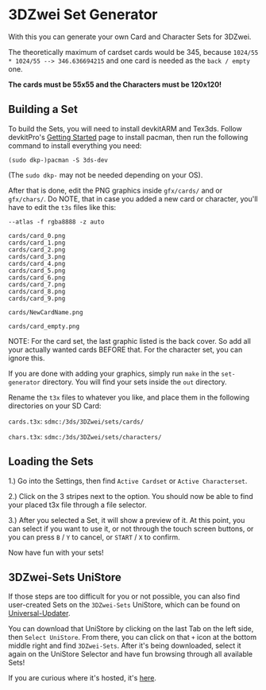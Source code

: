 # 3DZwei Set Generator

With this you can generate your own Card and Character Sets for 3DZwei.

The theoretically maximum of cardset cards would be 345, because `1024/55 * 1024/55 --> 346.636694215` and one card is needed as the `back / empty` one.

**The cards must be 55x55 and the Characters must be 120x120!**

## Building a Set
To build the Sets, you will need to install devkitARM and Tex3ds. Follow devkitPro's [Getting Started](https://devkitpro.org/wiki/Getting_Started) page to install pacman, then run the following command to install everything you need:
```
(sudo dkp-)pacman -S 3ds-dev
```
(The `sudo dkp-` may not be needed depending on your OS).

After that is done, edit the PNG graphics inside `gfx/cards/` and or `gfx/chars/`. Do NOTE, that in case you added a new card or character, you'll have to edit the `t3s` files like this:

```
--atlas -f rgba8888 -z auto

cards/card_0.png
cards/card_1.png
cards/card_2.png
cards/card_3.png
cards/card_4.png
cards/card_5.png
cards/card_6.png
cards/card_7.png
cards/card_8.png
cards/card_9.png

cards/NewCardName.png

cards/card_empty.png
```

NOTE: For the card set, the last graphic listed is the back cover. So add all your actually wanted cards BEFORE that. For the character set, you can ignore this.

If you are done with adding your graphics, simply run `make` in the `set-generator` directory. You will find your sets inside the `out` directory.

Rename the `t3x` files to whatever you like, and place them in the following directories on your SD Card:

`cards.t3x`: `sdmc:/3ds/3DZwei/sets/cards/`

`chars.t3x`: `sdmc:/3ds/3DZwei/sets/characters/`


## Loading the Sets

1.) Go into the Settings, then find `Active Cardset` or `Active Characterset`.

2.) Click on the 3 stripes next to the option. You should now be able to find your placed t3x file through a file selector.

3.) After you selected a Set, it will show a preview of it. At this point, you can select if you want to use it, or not through the touch screen buttons, or you can press `B` / `Y` to cancel, or `START` / `X` to confirm.

Now have fun with your sets!


## 3DZwei-Sets UniStore
If those steps are too difficult for you or not possible, you can also find user-created Sets on the `3DZwei-Sets` UniStore, which can be found on [Universal-Updater](https://github.com/Universal-Team/Universal-Updater).

You can download that UniStore by clicking on the last Tab on the left side, then `Select UniStore`.
From there, you can click on that `+` icon at the bottom middle right and find `3DZwei-Sets`. After it's being downloaded, select it again on the UniStore Selector and have fun browsing through all available Sets!

If you are curious where it's hosted, it's [here](https://github.com/SuperSaiyajinStackZ/3DEins-3DZwei-Sets/blob/master/unistore/3DZwei-Sets.unistore).